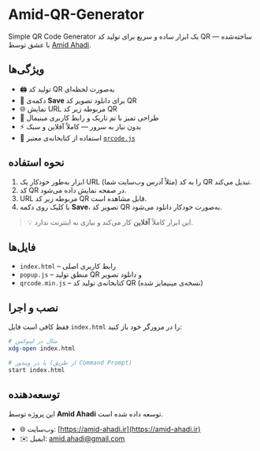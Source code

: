 # Amid-QR-Generator
Simple QR Code Generator
یک ابزار ساده و سریع برای تولید کد QR — ساخته‌شده با عشق توسط [Amid Ahadi](https://amid-ahadi.ir).


## ویژگی‌ها

- 🖨️ تولید کد QR به‌صورت لحظه‌ای  
- 💾 دکمه‌ی **Save** برای دانلود تصویر کد QR  
- 🌐 نمایش URL مربوطه زیر کد QR  
- 🎨 طراحی تمیز با تم تاریک و رابط کاربری مینیمال  
- ⚡ بدون نیاز به سرور — کاملاً آفلاین و سبک  
- 🔌 استفاده از کتابخانه‌ی معتبر [`qrcode.js`](https://davidshimjs.github.io/qrcodejs/)

## نحوه استفاده

1. ابزار به‌طور خودکار یک URL (مثلاً آدرس وب‌سایت شما) را به کد QR تبدیل می‌کند.  
2. کد QR در صفحه نمایش داده می‌شود.  
3. URL مربوطه زیر کد QR قابل مشاهده است.  
4. با کلیک روی دکمه **Save**، تصویر کد QR به‌صورت خودکار دانلود می‌شود.

> 💡 این ابزار کاملاً **آفلاین** کار می‌کند و نیازی به اینترنت ندارد.

## فایل‌ها

- `index.html` – رابط کاربری اصلی  
- `popup.js` – منطق تولید QR و دانلود تصویر  
- `qrcode.min.js` – کتابخانه‌ی تولید کد QR (نسخه‌ی مینیمایز شده)

## نصب و اجرا

فقط کافی است فایل `index.html` را در مرورگر خود باز کنید:

```bash
# مثال در لینوکس
xdg-open index.html

# یا در ویندوز (از طریق Command Prompt)
start index.html
```
## توسعه‌دهنده

این پروژه توسط **Amid Ahadi** توسعه داده شده است.  
- 🌐 وب‌سایت: [https://amid-ahadi.ir](https://amid-ahadi.ir)  
- ✉️ ایمیل: [amid.ahadi@gmail.com](mailto:amid.ahadi@gmail.com)
